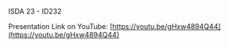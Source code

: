 ISDA 23 - ID232  

Presentation Link on YouTube:
[https://youtu.be/gHxw4894Q44](https://youtu.be/gHxw4894Q44)
